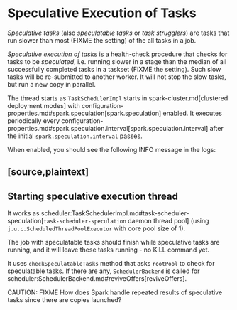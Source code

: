 # Speculative Execution of Tasks

*Speculative tasks* (also *speculatable tasks* or *task strugglers*) are tasks that run slower than most (FIXME the setting) of the all tasks in a job.

*Speculative execution of tasks* is a health-check procedure that checks for tasks to be *speculated*, i.e. running slower in a stage than the median of all successfully completed tasks in a taskset (FIXME the setting). Such slow tasks will be re-submitted to another worker. It will not stop the slow tasks, but run a new copy in parallel.

The thread starts as `TaskSchedulerImpl` starts in spark-cluster.md[clustered deployment modes] with configuration-properties.md#spark.speculation[spark.speculation] enabled. It executes periodically every configuration-properties.md#spark.speculation.interval[spark.speculation.interval] after the initial `spark.speculation.interval` passes.

When enabled, you should see the following INFO message in the logs:

[source,plaintext]
----
Starting speculative execution thread
----

It works as scheduler:TaskSchedulerImpl.md#task-scheduler-speculation[`task-scheduler-speculation` daemon thread pool] (using `j.u.c.ScheduledThreadPoolExecutor` with core pool size of 1).

The job with speculatable tasks should finish while speculative tasks are running, and it will leave these tasks running - no KILL command yet.

It uses `checkSpeculatableTasks` method that asks `rootPool` to check for speculatable tasks. If there are any, `SchedulerBackend` is called for scheduler:SchedulerBackend.md#reviveOffers[reviveOffers].

CAUTION: FIXME How does Spark handle repeated results of speculative tasks since there are copies launched?
